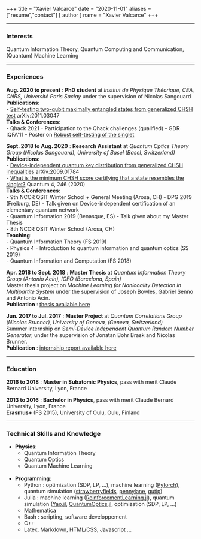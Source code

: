 +++
title = "Xavier Valcarce"
date = "2020-11-01"
aliases = ["resume","contact"]
[ author ]
  name = "Xavier Valcarce"
+++

----

### Interests

Quantum Information Theory, Quantum Computing and Communication, (Quantum) Machine Learning

----

### Experiences

__Aug. 2020 to present__
:	**PhD student** at *Institut de Physique Théorique, CEA, CNRS, Université Paris Saclay* under the supervision of Nicolas Sangouard  
	**Publications**:  
        - [Self-testing two-qubit maximally entangled states from generalized CHSH test](https://arxiv.org/abs/2011.03047) arXiv:2011.03047  
	**Talks & Conferences**:  
		- Qhack 2021 - Participation to the Qhack challenges (qualified) 
		- GDR IQFA'11 - Poster on [Robust self-testing of the singlet](https://valcarce.fr/poster/iqfa11.png)  

__Sept. 2018 to Aug. 2020__
:   **Research Assistant** at *Quantum Optics Theory Group (Nicolas Sangouard), University of Basel (Basel, Switzerland)*  
    **Publications**:  
        - [Device-independent quantum key distribution from generalized CHSH inequalities](https://arxiv.org/abs/2009.01784) arXiv:2009.01784  
        - [What is the minimum CHSH score certifying that a state resembles the singlet?](https://doi.org/10.22331/q-2020-03-23-246) Quantum 4, 246 (2020)  
    **Talks & Conferences**:  
		- 9th NCCR QSIT Winter School + General Meeting (Arosa, CH) 
        - DPG 2019 (Freiburg, DE) - Talk given on Device-independent certification of an elementary quantum network  
        - Quantum Information 2019 (Benasque, ES) - Talk given about my Master Thesis  
        - 8th NCCR QSIT Winter School (Arosa, CH)  
    **Teaching**:  
        - Quantum Information Theory (FS 2019)  
        - Physics 4 - Introduction to quantum information and quantum optics (SS 2019)  
        - Quantum Information and Computation (FS 2018)
  
__Apr. 2018 to Sept. 2018__
:   **Master Thesis** at *Quantum Information Theory Group (Antonio Acin), ICFO (Barcelona, Spain)*  
    Master thesis project on *Machine Learning for Nonlocality Detection in Multipartite System* under the supervision of Joseph Bowles, Gabriel Senno and Antonio Acin.  
    **Publication** : [thesis available here](https://valcarce.fr/physics/master_thesis.pdf)
  
__Jun. 2017 to Jul. 2017__
:   **Master Project** at *Quantum Correlations Group (Nicolas Brunner), University of Geneva, (Geneva, Switzerland)*  
    Summer internship on *Semi-Device Independent Quantum Random Number Generator*, under the supervision of Jonatan Bohr Brask and Nicolas Brunner.  
    **Publication** : [internship report available here](https://valcarce.fr/physics/qrng.pdf)

----

### Education

__2016 to 2018__
:   **Master in Subatomic Physics**, pass with merit
    Claude Bernard University, Lyon, France

__2013 to 2016__
:   **Bachelor in Physics**, pass with merit
    Claude Bernard University, Lyon, France  
    **Erasmus+** (FS 2015), University of Oulu, Oulu, Finland

----

### Technical Skills and Knowledge

* **Physics**:   
    * Quantum Information Theory
	* Quantum Optics
	* Quantum Machine Learning
 <br/><br/>
* **Programming**:
    * Python : optimization (SDP, LP, ...), machine learning ([Pytorch](https://pytorch.org/)), quantum simulation ([strawberryfields](https://strawberryfields.readthedocs.io/en/stable/), [pennylane](pennylane.ai), [qutip](http://qutip.org))
    * Julia : machine learning ([ReinforcementLearning.jl](https://juliareinforcementlearning.org)), quantum simulation ([Yao.jl](https://yaoquantum.org/), [QuantumOptics.jl](https://qojulia.org/), optimization (SDP, LP, ...)
    * Mathematica
    * Bash : scripting, software developpement
    * C++
    * Latex, Markdown, HTML/CSS, Javascript ...
